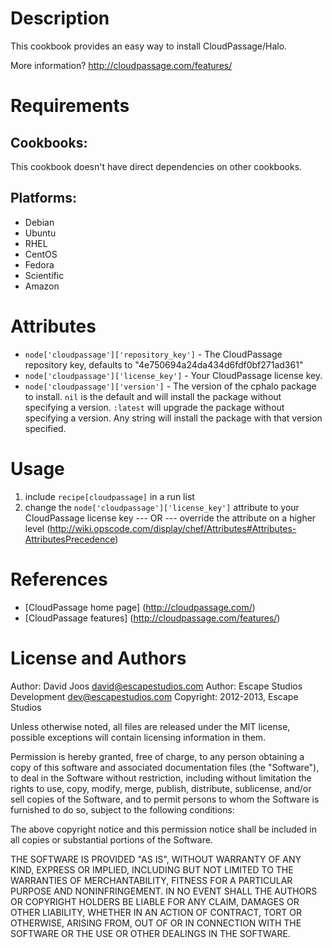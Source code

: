 Description
===========

This cookbook provides an easy way to install CloudPassage/Halo.

More information?
http://cloudpassage.com/features/

Requirements
============

## Cookbooks:

This cookbook doesn't have direct dependencies on other cookbooks.

## Platforms:

* Debian
* Ubuntu
* RHEL
* CentOS
* Fedora
* Scientific
* Amazon

Attributes
==========

* `node['cloudpassage']['repository_key']` - The CloudPassage repository key, defaults to "4e750694a24da434d6fdf0bf271ad361"
* `node['cloudpassage']['license_key']` - Your CloudPassage license key.
* `node['cloudpassage']['version']` - The version of the cphalo package to install. `nil` is the default and will install the package without specifying a version. `:latest` will upgrade the package without specifying a version. Any string will install the package with that version specified.

Usage
=====

1) include `recipe[cloudpassage]` in a run list
2)
    change the `node['cloudpassage']['license_key']` attribute to your CloudPassage license key
    --- OR ---
    override the attribute on a higher level (http://wiki.opscode.com/display/chef/Attributes#Attributes-AttributesPrecedence)

References
==========

* [CloudPassage home page] (http://cloudpassage.com/)
* [CloudPassage features] (http://cloudpassage.com/features/)

License and Authors
===================

Author: David Joos <david@escapestudios.com>
Author: Escape Studios Development <dev@escapestudios.com>
Copyright: 2012-2013, Escape Studios

Unless otherwise noted, all files are released under the MIT license,
possible exceptions will contain licensing information in them.

Permission is hereby granted, free of charge, to any person obtaining a copy
of this software and associated documentation files (the "Software"), to deal
in the Software without restriction, including without limitation the rights
to use, copy, modify, merge, publish, distribute, sublicense, and/or sell
copies of the Software, and to permit persons to whom the Software is
furnished to do so, subject to the following conditions:

The above copyright notice and this permission notice shall be included in
all copies or substantial portions of the Software.

THE SOFTWARE IS PROVIDED "AS IS", WITHOUT WARRANTY OF ANY KIND, EXPRESS OR
IMPLIED, INCLUDING BUT NOT LIMITED TO THE WARRANTIES OF MERCHANTABILITY,
FITNESS FOR A PARTICULAR PURPOSE AND NONINFRINGEMENT. IN NO EVENT SHALL THE
AUTHORS OR COPYRIGHT HOLDERS BE LIABLE FOR ANY CLAIM, DAMAGES OR OTHER
LIABILITY, WHETHER IN AN ACTION OF CONTRACT, TORT OR OTHERWISE, ARISING FROM,
OUT OF OR IN CONNECTION WITH THE SOFTWARE OR THE USE OR OTHER DEALINGS IN
THE SOFTWARE.
